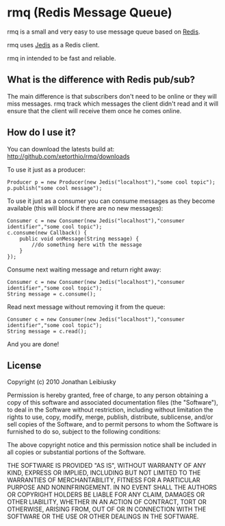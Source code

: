 # rmq (Redis Message Queue)

rmq is a small and very easy to use message queue based on [Redis](http://github.com/antirez/redis "Redis").

rmq uses [Jedis](http://github.com/xetorthio/jedis "Jedis") as a Redis client.

rmq in intended to be fast and reliable.

## What is the difference with Redis pub/sub?

The main difference is that subscribers don't need to be online or they will miss messages. rmq track which messages the client didn't read and it will ensure that the client will receive them once he comes online.

## How do I use it?

You can download the latests build at: 
    http://github.com/xetorthio/rmq/downloads

To use it just as a producer:

	Producer p = new Producer(new Jedis("localhost"),"some cool topic");
	p.publish("some cool message");

To use it just as a consumer you can consume messages as they become available (this will block if there are no new messages):

	Consumer c = new Consumer(new Jedis("localhost"),"consumer identifier","some cool topic");
	c.consume(new Callback() {
		public void onMessage(String message) {
			//do something here with the message
		}
	});

Consume next waiting message and return right away:

	Consumer c = new Consumer(new Jedis("localhost"),"consumer identifier","some cool topic");
	String message = c.consume();

Read next message without removing it from the queue:

	Consumer c = new Consumer(new Jedis("localhost"),"consumer identifier","some cool topic");
	String message = c.read();

And you are done!

## License

Copyright (c) 2010 Jonathan Leibiusky

Permission is hereby granted, free of charge, to any person
obtaining a copy of this software and associated documentation
files (the "Software"), to deal in the Software without
restriction, including without limitation the rights to use,
copy, modify, merge, publish, distribute, sublicense, and/or sell
copies of the Software, and to permit persons to whom the
Software is furnished to do so, subject to the following
conditions:

The above copyright notice and this permission notice shall be
included in all copies or substantial portions of the Software.

THE SOFTWARE IS PROVIDED "AS IS", WITHOUT WARRANTY OF ANY KIND,
EXPRESS OR IMPLIED, INCLUDING BUT NOT LIMITED TO THE WARRANTIES
OF MERCHANTABILITY, FITNESS FOR A PARTICULAR PURPOSE AND
NONINFRINGEMENT. IN NO EVENT SHALL THE AUTHORS OR COPYRIGHT
HOLDERS BE LIABLE FOR ANY CLAIM, DAMAGES OR OTHER LIABILITY,
WHETHER IN AN ACTION OF CONTRACT, TORT OR OTHERWISE, ARISING
FROM, OUT OF OR IN CONNECTION WITH THE SOFTWARE OR THE USE OR
OTHER DEALINGS IN THE SOFTWARE.